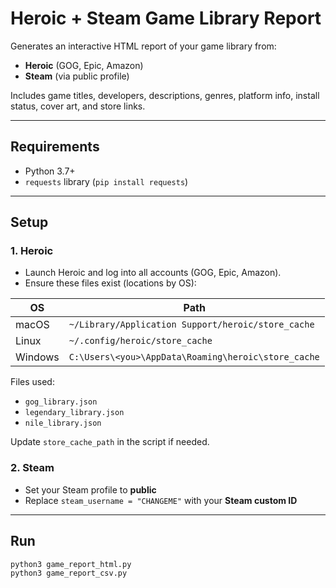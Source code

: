 # Heroic + Steam Game Library Report

Generates an interactive HTML report of your game library from:

- **Heroic** (GOG, Epic, Amazon)
- **Steam** (via public profile)

Includes game titles, developers, descriptions, genres, platform info, install status, cover art, and store links.

---

## Requirements

- Python 3.7+
- `requests` library (`pip install requests`)

---

## Setup

### 1. Heroic

- Launch Heroic and log into all accounts (GOG, Epic, Amazon).
- Ensure these files exist (locations by OS):

| OS      | Path |
|---------|------|
| macOS   | `~/Library/Application Support/heroic/store_cache` |
| Linux   | `~/.config/heroic/store_cache` |
| Windows | `C:\Users\<you>\AppData\Roaming\heroic\store_cache` |

Files used:
- `gog_library.json`
- `legendary_library.json`
- `nile_library.json`

Update `store_cache_path` in the script if needed.

### 2. Steam

- Set your Steam profile to **public**
- Replace `steam_username = "CHANGEME"` with your **Steam custom ID**

---

## Run

```bash
python3 game_report_html.py
python3 game_report_csv.py